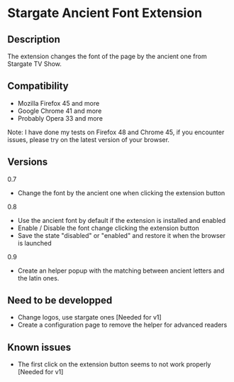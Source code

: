 # Stargate Ancient Font Extension

## Description ##

The extension changes the font of the page by the ancient one from Stargate TV Show.

## Compatibility ##

- Mozilla Firefox 45 and more
- Google Chrome 41 and more
- Probably Opera 33 and more

Note: I have done my tests on Firefox 48 and Chrome 45, if you encounter issues, please try on the latest version of your browser.

## Versions ##
0.7
- Change the font by the ancient one when clicking the extension button

0.8 
- Use the ancient font by default if the extension is installed and enabled
- Enable / Disable the font change clicking the extension button
- Save the state "disabled" or "enabled" and restore it when the browser is launched

0.9
- Create an helper popup with the matching between ancient letters and the latin ones.

## Need to be developped ##

- Change logos, use stargate ones [Needed for v1]
- Create a configuration page to remove the helper for advanced readers

## Known issues ##

- The first click on the extension button seems to not work properly [Needed for v1]
